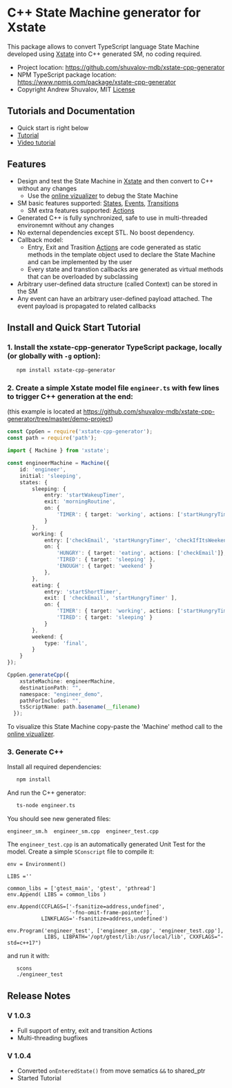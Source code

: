 # C++ State Machine generator for Xstate

This package allows to convert TypeScript language State Machine developed
using [Xstate](https://github.com/davidkpiano/xstate) into C++ generated SM, no coding required.

* Project location: https://github.com/shuvalov-mdb/xstate-cpp-generator
* NPM TypeScript package location: https://www.npmjs.com/package/xstate-cpp-generator
* Copyright Andrew Shuvalov, MIT [License](https://github.com/shuvalov-mdb/xstate-cpp-generator/blob/master/LICENSE)

## Tutorials and Documentation
* Quick start is right below
* [Tutorial](TUTORIAL.md)
* [Video tutorial](https://youtu.be/_cRquls_lOg)

## Features

* Design and test the State Machine in [Xstate](https://github.com/davidkpiano/xstate) and then convert to C++ without any changes
  * Use the [online vizualizer](https://xstate.js.org/viz/) to debug the State Machine
* SM basic features supported: [States](https://xstate.js.org/docs/guides/states.html), [Events](https://xstate.js.org/docs/guides/events.html), [Transitions](https://xstate.js.org/docs/guides/transitions.html)
  * SM extra features supported: [Actions](https://xstate.js.org/docs/guides/actions.html#declarative-actions)
* Generated C++ is fully synchronized, safe to use in multi-threaded environemnt without any changes
* No external dependencies except STL. No boost dependency.
* Callback model:
  * Entry, Exit and Trasition [Actions](https://xstate.js.org/docs/guides/actions.html#declarative-actions) are code
   generated as static methods in the template object used to declare the State Machine and can be implemented by the user
  * Every state and transtion callbacks are generated as virtual methods that can be overloaded by subclassing
* Arbitrary user-defined data structure (called Context) can be stored in the SM
* Any event can have an arbitrary user-defined payload attached. The event payload is propagated to related callbacks

## Install and Quick Start Tutorial

### 1. Install the xstate-cpp-generator TypeScript package, locally (or globally with `-g` option):

```bash
   npm install xstate-cpp-generator
```
### 2. Create a simple Xstate model file `engineer.ts` with few lines to trigger C++ generation at the end:
(this example is located at https://github.com/shuvalov-mdb/xstate-cpp-generator/tree/master/demo-project)

```TypeScript
const CppGen = require('xstate-cpp-generator');
const path = require('path');

import { Machine } from 'xstate';

const engineerMachine = Machine({
    id: 'engineer',
    initial: 'sleeping',
    states: {
        sleeping: {
            entry: 'startWakeupTimer',
            exit: 'morningRoutine',
            on: {
                'TIMER': { target: 'working', actions: ['startHungryTimer', 'startTiredTimer'] },
            }
        },
        working: {
            entry: ['checkEmail', 'startHungryTimer', 'checkIfItsWeekend' ],
            on: {
                'HUNGRY': { target: 'eating', actions: ['checkEmail']},
                'TIRED': { target: 'sleeping' },
                'ENOUGH': { target: 'weekend' }
            },
        },
        eating: {
            entry: 'startShortTimer',
            exit: [ 'checkEmail', 'startHungryTimer' ],
            on: {
                'TIMER': { target: 'working', actions: ['startHungryTimer'] },
                'TIRED': { target: 'sleeping' }
            }
        },
        weekend: {
            type: 'final',
        }
    }
});

CppGen.generateCpp({
    xstateMachine: engineerMachine,
    destinationPath: "",
    namespace: "engineer_demo",
    pathForIncludes: "",
    tsScriptName: path.basename(__filename)
  });

```
To visualize this State Machine copy-paste the 'Machine' method call to the [online vizualizer](https://xstate.js.org/viz/).

### 3. Generate C++
Install all required dependencies:

```bash
   npm install
```

And run the C++ generator:
```bash
   ts-node engineer.ts
```
You should see new generated files:
```
engineer_sm.h  engineer_sm.cpp  engineer_test.cpp
```

The `engineer_test.cpp` is an automatically generated Unit Test for the model. Create a simple `SConscript` file to compile it:

```
env = Environment()

LIBS =''

common_libs = ['gtest_main', 'gtest', 'pthread']
env.Append( LIBS = common_libs )

env.Append(CCFLAGS=['-fsanitize=address,undefined',
                    '-fno-omit-frame-pointer'],
           LINKFLAGS='-fsanitize=address,undefined')

env.Program('engineer_test', ['engineer_sm.cpp', 'engineer_test.cpp'], 
            LIBS, LIBPATH='/opt/gtest/lib:/usr/local/lib', CXXFLAGS="-std=c++17")

```
and run it with:
```
   scons
   ./engineer_test
```


## Release Notes

### V 1.0.3
* Full support of entry, exit and transition Actions
* Multi-threading bugfixes
### V 1.0.4
* Converted `onEnteredState()` from move sematics `&&` to shared_ptr
* Started Tutorial
